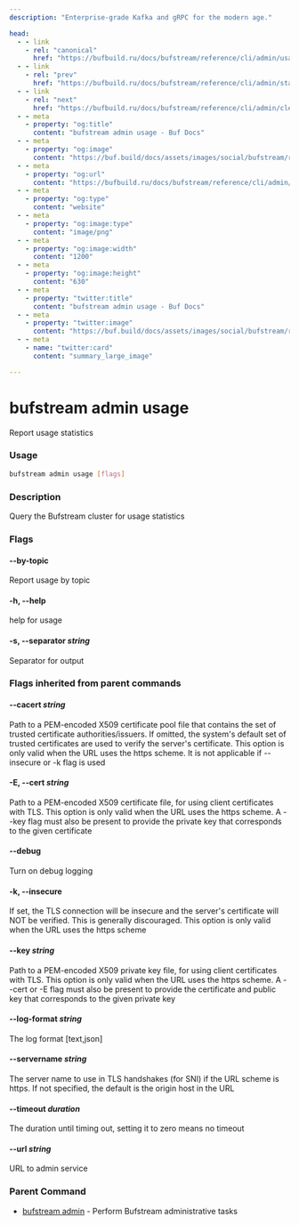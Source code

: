 ```yaml
---
description: "Enterprise-grade Kafka and gRPC for the modern age."

head:
  - - link
    - rel: "canonical"
      href: "https://bufbuild.ru/docs/bufstream/reference/cli/admin/usage/"
  - - link
    - rel: "prev"
      href: "https://bufbuild.ru/docs/bufstream/reference/cli/admin/status/"
  - - link
    - rel: "next"
      href: "https://bufbuild.ru/docs/bufstream/reference/cli/admin/clean/"
  - - meta
    - property: "og:title"
      content: "bufstream admin usage - Buf Docs"
  - - meta
    - property: "og:image"
      content: "https://buf.build/docs/assets/images/social/bufstream/reference/cli/admin/usage.png"
  - - meta
    - property: "og:url"
      content: "https://bufbuild.ru/docs/bufstream/reference/cli/admin/usage/"
  - - meta
    - property: "og:type"
      content: "website"
  - - meta
    - property: "og:image:type"
      content: "image/png"
  - - meta
    - property: "og:image:width"
      content: "1200"
  - - meta
    - property: "og:image:height"
      content: "630"
  - - meta
    - property: "twitter:title"
      content: "bufstream admin usage - Buf Docs"
  - - meta
    - property: "twitter:image"
      content: "https://buf.build/docs/assets/images/social/bufstream/reference/cli/admin/usage.png"
  - - meta
    - name: "twitter:card"
      content: "summary_large_image"

---
```


# bufstream admin usage

Report usage statistics

### Usage

```sh
bufstream admin usage [flags]
```

### Description

Query the Bufstream cluster for usage statistics

### Flags

#### \--by-topic

Report usage by topic

#### \-h, --help

help for usage

#### \-s, --separator _string_

Separator for output

### Flags inherited from parent commands

#### \--cacert _string_

Path to a PEM-encoded X509 certificate pool file that contains the set of trusted certificate authorities/issuers. If omitted, the system's default set of trusted certificates are used to verify the server's certificate. This option is only valid when the URL uses the https scheme. It is not applicable if --insecure or -k flag is used

#### \-E, --cert _string_

Path to a PEM-encoded X509 certificate file, for using client certificates with TLS. This option is only valid when the URL uses the https scheme. A --key flag must also be present to provide the private key that corresponds to the given certificate

#### \--debug

Turn on debug logging

#### \-k, --insecure

If set, the TLS connection will be insecure and the server's certificate will NOT be verified. This is generally discouraged. This option is only valid when the URL uses the https scheme

#### \--key _string_

Path to a PEM-encoded X509 private key file, for using client certificates with TLS. This option is only valid when the URL uses the https scheme. A --cert or -E flag must also be present to provide the certificate and public key that corresponds to the given private key

#### \--log-format _string_

The log format \[text,json\]

#### \--servername _string_

The server name to use in TLS handshakes (for SNI) if the URL scheme is https. If not specified, the default is the origin host in the URL

#### \--timeout _duration_

The duration until timing out, setting it to zero means no timeout

#### \--url _string_

URL to admin service

### Parent Command

- [bufstream admin](../) - Perform Bufstream administrative tasks
